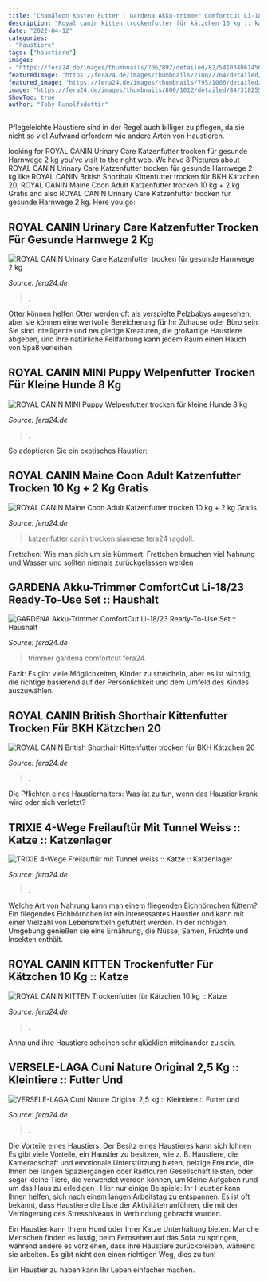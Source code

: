 ```yaml
---
title: "Chamäleon Kosten Futter : Gardena Akku-trimmer Comfortcut Li-18/23 Ready-to-use Set :: Haushalt"
description: "Royal canin kitten trockenfutter für kätzchen 10 kg :: katze"
date: "2022-04-12"
categories:
- "haustiere"
tags: ["haustiere"]
images:
- "https://fera24.de/images/thumbnails/706/892/detailed/82/5410340614563F1.jpg"
featuredImage: "https://fera24.de/images/thumbnails/2186/2764/detailed/76/RC-SHN-Puppy-Mini-SHN_PUPPY_000_GERMANY-GERMAN__lzp0-nw.jpg"
featured_image: "https://fera24.de/images/thumbnails/795/1006/detailed/95/GA320-0679.jpeg"
image: "https://fera24.de/images/thumbnails/800/1012/detailed/84/3182550842969_1_42id-7o.jpg"
ShowToc: true
author: "Toby Runolfsdottir"
---
```



Pflegeleichte Haustiere sind in der Regel auch billiger zu pflegen, da sie nicht so viel Aufwand erfordern wie andere Arten von Haustieren.

	

		
looking for ROYAL CANIN Urinary Care Katzenfutter trocken für gesunde Harnwege 2 kg you've visit to the right web. We have 8 Pictures about ROYAL CANIN Urinary Care Katzenfutter trocken für gesunde Harnwege 2 kg like ROYAL CANIN British Shorthair Kittenfutter trocken für BKH Kätzchen 20, ROYAL CANIN Maine Coon Adult Katzenfutter trocken 10 kg + 2 kg Gratis and also ROYAL CANIN Urinary Care Katzenfutter trocken für gesunde Harnwege 2 kg. Here you go:
		
    
## ROYAL CANIN Urinary Care Katzenfutter Trocken Für Gesunde Harnwege 2 Kg

<img loading=lazy src="https://fera24.de/images/thumbnails/800/1012/detailed/84/3182550842969_1_42id-7o.jpg" onerror="this.onerror=null;this.src='https://tse3.mm.bing.net/th?id=OIP.KXbC8OOxFD8lIN8kTUuHKgHaJX&amp;pid=15.1';" alt="ROYAL CANIN Urinary Care Katzenfutter trocken für gesunde Harnwege 2 kg">

_Source: fera24.de_

>. 

	

Otter können helfen
Otter werden oft als verspielte Pelzbabys angesehen, aber sie können eine wertvolle Bereicherung für Ihr Zuhause oder Büro sein. Sie sind intelligente und neugierige Kreaturen, die großartige Haustiere abgeben, und ihre natürliche Fellfärbung kann jedem Raum einen Hauch von Spaß verleihen.

    
## ROYAL CANIN MINI Puppy Welpenfutter Trocken Für Kleine Hunde 8 Kg

<img loading=lazy src="https://fera24.de/images/thumbnails/2186/2764/detailed/76/RC-SHN-Puppy-Mini-SHN_PUPPY_000_GERMANY-GERMAN__lzp0-nw.jpg" onerror="this.onerror=null;this.src='https://tse1.mm.bing.net/th?id=OIP.t7ze3gCGc1UpVMLEBDtq4AHaJX&amp;pid=15.1';" alt="ROYAL CANIN MINI Puppy Welpenfutter trocken für kleine Hunde 8 kg">

_Source: fera24.de_

>. 

	

So adoptieren Sie ein exotisches Haustier:

    
## ROYAL CANIN Maine Coon Adult Katzenfutter Trocken 10 Kg + 2 Kg Gratis

<img loading=lazy src="https://fera24.de/images/thumbnails/800/1012/detailed/85/3182550710664_4.jpg" onerror="this.onerror=null;this.src='https://tse2.mm.bing.net/th?id=OIP.kQypEJULDAu7Hyv-km0IRwHaJX&amp;pid=15.1';" alt="ROYAL CANIN Maine Coon Adult Katzenfutter trocken 10 kg + 2 kg Gratis">

_Source: fera24.de_

>katzenfutter canin trocken siamese fera24 ragdoll. 

	

Frettchen: Wie man sich um sie kümmert: Frettchen brauchen viel Nahrung und Wasser und sollten niemals zurückgelassen werden

    
## GARDENA Akku-Trimmer ComfortCut Li-18/23 Ready-To-Use Set :: Haushalt

<img loading=lazy src="https://fera24.de/images/thumbnails/795/1006/detailed/95/GA320-0679.jpeg" onerror="this.onerror=null;this.src='https://tse1.mm.bing.net/th?id=OIP.n70BMvAUzRcLjfDTG8r7WgHaJX&amp;pid=15.1';" alt="GARDENA Akku-Trimmer ComfortCut Li-18/23 Ready-To-Use Set :: Haushalt">

_Source: fera24.de_

>trimmer gardena comfortcut fera24. 

	

Fazit: Es gibt viele Möglichkeiten, Kinder zu streicheln, aber es ist wichtig, die richtige basierend auf der Persönlichkeit und dem Umfeld des Kindes auszuwählen.

    
## ROYAL CANIN British Shorthair Kittenfutter Trocken Für BKH Kätzchen 20

<img loading=lazy src="https://fera24.de/images/thumbnails/800/1012/detailed/89/3182550816540_1_skyl-nz.jpg" onerror="this.onerror=null;this.src='https://tse3.mm.bing.net/th?id=OIP.iW_1JH2KEVTGJRgJn1IpPgHaJX&amp;pid=15.1';" alt="ROYAL CANIN British Shorthair Kittenfutter trocken für BKH Kätzchen 20">

_Source: fera24.de_

>. 

	

Die Pflichten eines Haustierhalters: Was ist zu tun, wenn das Haustier krank wird oder sich verletzt?

    
## TRIXIE 4-Wege Freilauftür Mit Tunnel Weiss :: Katze :: Katzenlager

<img loading=lazy src="https://fera24.de/images/thumbnails/800/1012/detailed/35/4011905038698F1.jpg" onerror="this.onerror=null;this.src='https://tse2.mm.bing.net/th?id=OIP.YJL02v9jCNzMwMMQdkof6gHaJX&amp;pid=15.1';" alt="TRIXIE 4-Wege Freilauftür mit Tunnel weiss :: Katze :: Katzenlager">

_Source: fera24.de_

>. 

	

Welche Art von Nahrung kann man einem fliegenden Eichhörnchen füttern?
Ein fliegendes Eichhörnchen ist ein interessantes Haustier und kann mit einer Vielzahl von Lebensmitteln gefüttert werden. In der richtigen Umgebung genießen sie eine Ernährung, die Nüsse, Samen, Früchte und Insekten enthält.

    
## ROYAL CANIN KITTEN Trockenfutter Für Kätzchen 10 Kg :: Katze

<img loading=lazy src="https://fera24.de/images/thumbnails/800/1012/detailed/83/3182550702447_6_6ei3-y7.jpg" onerror="this.onerror=null;this.src='https://tse1.mm.bing.net/th?id=OIP.bM6WQRICpKwmuu-LlyM-7gHaJX&amp;pid=15.1';" alt="ROYAL CANIN KITTEN Trockenfutter für Kätzchen 10 kg :: Katze">

_Source: fera24.de_

>. 

	

Anna und ihre Haustiere scheinen sehr glücklich miteinander zu sein.

    
## VERSELE-LAGA Cuni Nature Original 2,5 Kg :: Kleintiere :: Futter Und

<img loading=lazy src="https://fera24.de/images/thumbnails/706/892/detailed/82/5410340614563F1.jpg" onerror="this.onerror=null;this.src='https://tse1.mm.bing.net/th?id=OIP.YsfC9occxen8AekLZqCuiwHaJW&amp;pid=15.1';" alt="VERSELE-LAGA Cuni Nature Original 2,5 kg :: Kleintiere :: Futter und">

_Source: fera24.de_

>. 

	

Die Vorteile eines Haustiers: Der Besitz eines Haustieres kann sich lohnen
Es gibt viele Vorteile, ein Haustier zu besitzen, wie z. B. Haustiere, die Kameradschaft und emotionale Unterstützung bieten, pelzige Freunde, die Ihnen bei langen Spaziergängen oder Radtouren Gesellschaft leisten, oder sogar kleine Tiere, die verwendet werden können, um kleine Aufgaben rund um das Haus zu erledigen . Hier nur einige Beispiele:
Ihr Haustier kann Ihnen helfen, sich nach einem langen Arbeitstag zu entspannen. Es ist oft bekannt, dass Haustiere die Liste der Aktivitäten anführen, die mit der Verringerung des Stressniveaus in Verbindung gebracht wurden.

Ein Haustier kann Ihrem Hund oder Ihrer Katze Unterhaltung bieten. Manche Menschen finden es lustig, beim Fernsehen auf das Sofa zu springen, während andere es vorziehen, dass ihre Haustiere zurückbleiben, während sie arbeiten. Es gibt nicht den einen richtigen Weg, dies zu tun!

Ein Haustier zu haben kann Ihr Leben einfacher machen.

